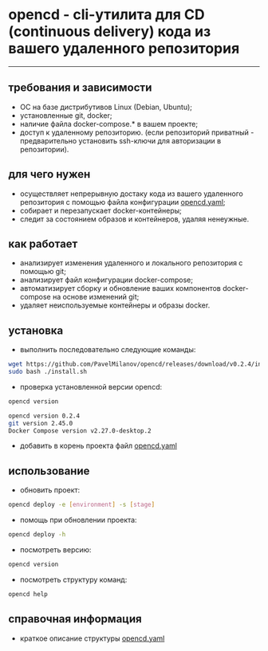 # **opencd** - cli-утилита для CD (continuous delivery) кода из вашего удаленного репозитория

___

## требования и зависимости

- ОС на базе дистрибутивов Linux (Debian, Ubuntu);
- установленные git, docker;
- наличие файла docker-compose.* в вашем проекте;
- доступ к удаленному репозиторию. (если репозиторий приватный - предварительно установить ssh-ключи для авторизации в репозитории).

## для чего нужен

- осуществляет непрерывную достаку кода из вашего удаленного репозитория с помощью файла конфигурации [opencd.yaml](opencd.yaml.template);
- собирает и перезапускает docker-контейнеры;
- следит за состоянием образов и контейнеров, удаляя ненеужные.

## как работает

- анализирует изменения удаленного и локального репозитория с помощью git;
- анализирует файл конфигурации docker-compose;
- автоматизирует сборку и обновление ваших компонентов docker-compose на основе изменений git;
- удаляет неиспользуемые контейнеры и образы docker.

## установка

- выполнить последовательно следующие команды:

```bash
wget https://github.com/PavelMilanov/opencd/releases/download/v0.2.4/install.sh
sudo bash ./install.sh
```

- проверка установленной версии opencd:

```bash
opencd version

opencd version 0.2.4
git version 2.45.0
Docker Compose version v2.27.0-desktop.2
```

- добавить в корень проекта файл [opencd.yaml](opencd.yaml.template)

## использование

- обновить проект:

```bash
opencd deploy -e [environment] -s [stage]
```

- помощь при обновлении проекта:

```bash
opencd deploy -h
```

- посмотреть версию:

```bash
opencd version
```

- посмотреть структуру команд:

```bash
opencd help
```

## справочная информация

- краткое описание структуры [opencd.yaml](docs/opencd.yaml.manual)

